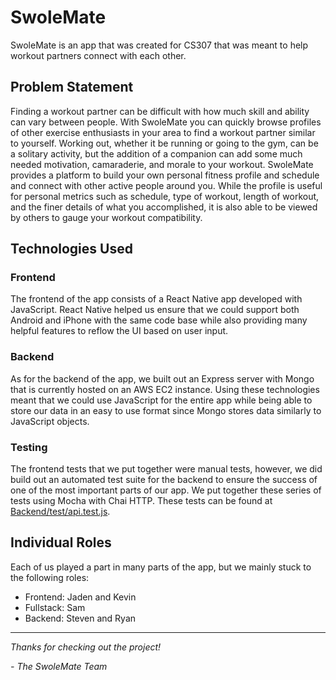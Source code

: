 # SwoleMate
SwoleMate is an app that was created for CS307 that was meant to help workout partners connect with each other. 

## Problem Statement
Finding a workout partner can be difficult with how much skill and ability can vary between people. With SwoleMate you can quickly browse profiles of other exercise enthusiasts in your area to find a workout partner similar to yourself. Working out, whether it be running or going to the gym, can be a solitary activity, but the addition of a companion can add some much needed motivation, camaraderie, and morale to your workout. SwoleMate provides a platform to build your own personal fitness profile and schedule and connect with other active people around you. While the profile is useful for personal metrics such as schedule, type of workout, length of workout, and the finer details of what you accomplished, it is also able to be viewed by others to gauge your workout compatibility. 

## Technologies Used

### Frontend
The frontend of the app consists of a React Native app developed with JavaScript. React Native helped us ensure that we could support both Android and iPhone with the same code base while also providing many helpful features to reflow the UI based on user input.

### Backend
As for the backend of the app, we built out an Express server with Mongo that is currently hosted on an AWS EC2 instance. Using these technologies meant that we could use JavaScript for the entire app while being able to store our data in an easy to use format since Mongo stores data similarly to JavaScript objects.

### Testing
The frontend tests that we put together were manual tests, however, we did build out an automated test suite for the backend to ensure the success of one of the most important parts of our app. We put together these series of tests using Mocha with Chai HTTP. These tests can be found at [Backend/test/api.test.js](Backend/test/api.test.js).

## Individual Roles
Each of us played a part in many parts of the app, but we mainly stuck to the following roles:
- Frontend: Jaden and Kevin
- Fullstack: Sam
- Backend: Steven and Ryan

---
*Thanks for checking out the project!*

*\- The SwoleMate Team*
